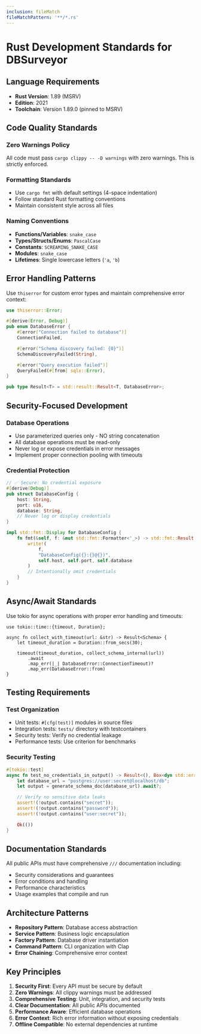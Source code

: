 ```yaml
---
inclusion: fileMatch
fileMatchPattern: '**/*.rs'
---
```


# Rust Development Standards for DBSurveyor

## Language Requirements

- **Rust Version**: 1.89 (MSRV)
- **Edition**: 2021
- **Toolchain**: Version 1.89.0 (pinned to MSRV)

## Code Quality Standards

### Zero Warnings Policy

All code must pass `cargo clippy -- -D warnings` with zero warnings. This is strictly enforced.

### Formatting Standards

- Use `cargo fmt` with default settings (4-space indentation)
- Follow standard Rust formatting conventions
- Maintain consistent style across all files

### Naming Conventions

- **Functions/Variables**: `snake_case`
- **Types/Structs/Enums**: `PascalCase`
- **Constants**: `SCREAMING_SNAKE_CASE`
- **Modules**: `snake_case`
- **Lifetimes**: Single lowercase letters (`'a`, `'b`)

## Error Handling Patterns

Use `thiserror` for custom error types and maintain comprehensive error context:

```rust
use thiserror::Error;

#[derive(Error, Debug)]
pub enum DatabaseError {
    #[error("Connection failed to database")]
    ConnectionFailed,

    #[error("Schema discovery failed: {0}")]
    SchemaDiscoveryFailed(String),

    #[error("Query execution failed")]
    QueryFailed(#[from] sqlx::Error),
}

pub type Result<T> = std::result::Result<T, DatabaseError>;
```

## Security-Focused Development

### Database Operations

- Use parameterized queries only - NO string concatenation
- All database operations must be read-only
- Never log or expose credentials in error messages
- Implement proper connection pooling with timeouts

### Credential Protection

```rust
// ✅ Secure: No credential exposure
#[derive(Debug)]
pub struct DatabaseConfig {
    host: String,
    port: u16,
    database: String,
    // Never log or display credentials
}

impl std::fmt::Display for DatabaseConfig {
    fn fmt(&self, f: &mut std::fmt::Formatter<'_>) -> std::fmt::Result {
        write!(
            f,
            "DatabaseConfig({}:{}@{})",
            self.host, self.port, self.database
        )
        // Intentionally omit credentials
    }
}
```

## Async/Await Standards

Use tokio for async operations with proper error handling and timeouts:

```rust,no_run
use tokio::time::{timeout, Duration};

async fn collect_with_timeout(url: &str) -> Result<Schema> {
    let timeout_duration = Duration::from_secs(30);

    timeout(timeout_duration, collect_schema_internal(url))
        .await
        .map_err(|_| DatabaseError::ConnectionTimeout)?
        .map_err(DatabaseError::from)
}
```

## Testing Requirements

### Test Organization

- Unit tests: `#[cfg(test)]` modules in source files
- Integration tests: `tests/` directory with testcontainers
- Security tests: Verify no credential leakage
- Performance tests: Use criterion for benchmarks

### Security Testing

```rust
#[tokio::test]
async fn test_no_credentials_in_output() -> Result<(), Box<dyn std::error::Error>> {
    let database_url = "postgres://user:secret@localhost/db";
    let output = generate_schema_doc(database_url).await?;

    // Verify no sensitive data leaks
    assert!(!output.contains("secret"));
    assert!(!output.contains("password"));
    assert!(!output.contains("user:secret"));

    Ok(())
}
```

## Documentation Standards

All public APIs must have comprehensive `///` documentation including:

- Security considerations and guarantees
- Error conditions and handling
- Performance characteristics
- Usage examples that compile and run

## Architecture Patterns

- **Repository Pattern**: Database access abstraction
- **Service Pattern**: Business logic encapsulation
- **Factory Pattern**: Database driver instantiation
- **Command Pattern**: CLI organization with Clap
- **Error Chaining**: Comprehensive error context

## Key Principles

1. **Security First**: Every API must be secure by default
2. **Zero Warnings**: All clippy warnings must be addressed
3. **Comprehensive Testing**: Unit, integration, and security tests
4. **Clear Documentation**: All public APIs documented
5. **Performance Aware**: Efficient database operations
6. **Error Context**: Rich error information without exposing credentials
7. **Offline Compatible**: No external dependencies at runtime
